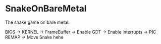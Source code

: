 # SnakeOnBareMetal
The snake game on bare metal.

BIOS -> KERNEL -> FrameBuffer -> Enable GDT -> Enable interrupts -> PIC REMAP -> Move Snake hehe
